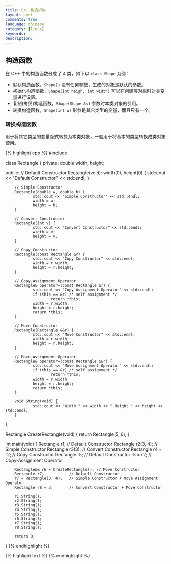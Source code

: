 ```yaml
---
title: C++ 构造析构
layout: post
comments: true
language: chinese
category: [linux]
keywords:
description:
---
```



<!-- more -->

## 构造函数

在 C++ 中的构造函数分成了 4 类，如下以 `class Shape` 为例：

* 默认构造函数，`Shape()` 没有任何参数，生成的对象是默认的参数。
* 初始化构造函数，`Shape(int heigh, int width)` 可以在创建类对象时对类变量进行设置。
* 复制(拷贝)构造函数，`Shape(Shape &s)` 参数时本类对象的引用。
* 转换构造函数，`Shape(int w)` 形参是其它类型的变量，而且只有一个。

### 转换构造函数

用于将其它类型的变量隐式转换为本类对象，一般用于将基本的类型转换成类对象使用。

{% highlight cpp %}
#include <iostream>

class Rectangle {
private:
        double width, height;

public:
        // Default Constructor
        Rectangle(void): width(0), height(0) {
                std::cout << "Default Constructor" << std::endl;
        }

        // Simple Constructor
        Rectangle(double w, double h) {
                std::cout << "Simple Constructor" << std::endl;
                width = w;
                height = h;
        }

        // Convert Constructor
        Rectangle(int v) {
                std::cout << "Convert Constructor" << std::endl;
                width = v;
                height = v;
        }

        // Copy Constructor
        Rectangle(const Rectangle &r) {
                std::cout << "Copy Constructor" << std::endl;
                width = r.width;
                height = r.height;
        }

        // Copy-Assignment Operator
        Rectangle& operator=(const Rectangle &r) {
                std::cout << "Copy Assignment Operator" << std::endl;
                if (this == &r) /* self assignment */
                        return *this;
                width = r.width;
                height = r.height;
                return *this;
        }

        // Move Constructor
        Rectangle(Rectangle &&r) {
                std::cout << "Move Constructor" << std::endl;
                width = r.width;
                height = r.height;
        }

        // Move-Assignment Operator
        Rectangle& operator=(const Rectangle &&r) {
                std::cout << "Move Assignment Operator" << std::endl;
                if (this == &r) /* self assignment */
                        return *this;
                width = r.width;
                height = r.height;
                return *this;
        }

        void String(void) {
                std::cout << "Width " << width << " Height " << height << std::endl;
        }
};

Rectangle CreateRectangle(void)
{
        return Rectangle(5, 6);
}

int main(void)
{
        Rectangle r1;           // Default Constructor
        Rectangle r2(3, 4);     // Simple Constructor
        Rectangle r3(3);        // Convert Constructor
        Rectangle r4 = r2;      // Copy Constructor
        Rectangle r5;           // Default Constructor
        r5 = r2;                // Copy-Assignment Operator

        Rectangle&& r6 = CreateRectangle(); // Move Constructor
        Rectangle r7;           // Default Constructor
        r7 = Rectangle(3, 4);   // Simple Constructor + Move Assignment Operator
        Rectangle r8 = 3;       // Convert Constructor + Move Constructor

        r1.String();
        r2.String();
        r3.String();
        r4.String();
        r5.String();
        r6.String();
        r7.String();
        r8.String();

        return 0;
}
{% endhighlight %}

<!--
https://blog.csdn.net/zxc024000/article/details/51153743
-->


{% highlight text %}
{% endhighlight %}
